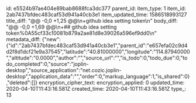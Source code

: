 id: e5524b97ae404e89bab8688fca3dc377
parent_id: 
item_type: 1
item_id: 2ab7437bfdec483caf53d941a40cb3e1
item_updated_time: 1586518993127
title_diff: "@@ -0,0 +1,25 @@\n+github idea setting token\n"
body_diff: "@@ -0,0 +1,69 @@\n+## github idea setting token%0A55cf33c10081b879a2ae81d8e39026a596ef9dd0\n"
metadata_diff: {"new":{"id":"2ab7437bfdec483caf53d941a40cb3e1","parent_id":"e657efa02c9d4d2f8d1dcf21e9a37545","latitude":"40.81000000","longitude":"114.87940000","altitude":"0.0000","author":"","source_url":"","is_todo":0,"todo_due":0,"todo_completed":0,"source":"joplin-desktop","source_application":"net.cozic.joplin-desktop","application_data":"","order":0,"markup_language":1,"is_shared":0},"deleted":[]}
encryption_cipher_text: 
encryption_applied: 0
updated_time: 2020-04-10T11:43:16.581Z
created_time: 2020-04-10T11:43:16.581Z
type_: 13
